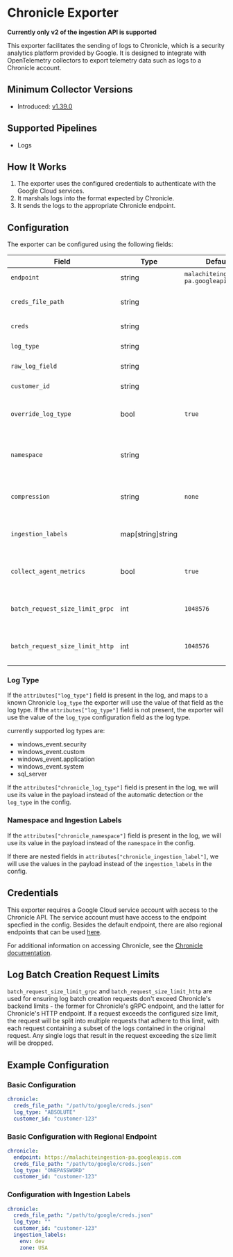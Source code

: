 # Chronicle Exporter

**Currently only v2 of the ingestion API is supported**

This exporter facilitates the sending of logs to Chronicle, which is a security analytics platform provided by Google. It is designed to integrate with OpenTelemetry collectors to export telemetry data such as logs to a Chronicle account.

## Minimum Collector Versions

- Introduced: [v1.39.0](https://github.com/observIQ/bindplane-otel-collector/releases/tag/v1.39.0)

## Supported Pipelines

- Logs

## How It Works

1. The exporter uses the configured credentials to authenticate with the Google Cloud services.
2. It marshals logs into the format expected by Chronicle.
3. It sends the logs to the appropriate Chronicle endpoint.

## Configuration

The exporter can be configured using the following fields:

| Field                           | Type              | Default                                | Required | Description                                                                                 |
| ------------------------------- | ----------------- | -------------------------------------- | -------- | ------------------------------------------------------------------------------------------- |
| `endpoint`                      | string            | `malachiteingestion-pa.googleapis.com` | `false`  | The Endpoint for sending to chronicle.                                                      |
| `creds_file_path`               | string            |                                        | `true`   | The file path to the Google credentials JSON file.                                          |
| `creds`                         | string            |                                        | `true`   | The Google credentials JSON.                                                                |
| `log_type`                      | string            |                                        | `false`  | The type of log that will be sent.                                                          |
| `raw_log_field`                 | string            |                                        | `false`  | The field name for raw logs.                                                                |
| `customer_id`                   | string            |                                        | `false`  | The customer ID used for sending logs.                                                      |
| `override_log_type`             | bool              | `true`                                 | `false`  | Whether or not to override the `log_type` in the config with `attributes["log_type"]`       |
| `namespace`                     | string            |                                        | `false`  | User-configured environment namespace to identify the data domain the logs originated from. |
| `compression`                   | string            | `none`                                 | `false`  | The compression type to use when sending logs. valid values are `none` and `gzip`           |
| `ingestion_labels`              | map[string]string |                                        | `false`  | Key-value pairs of labels to be applied to the logs when sent to chronicle.                 |
| `collect_agent_metrics`         | bool              | `true`                                 | `false`  | Enables collecting metrics about the agent's process and log ingestion metrics              |
| `batch_request_size_limit_grpc` | int               | `1048576`                              | `false`  | The maximum size, in bytes, allowed for a gRPC batch creation request.                      |
| `batch_request_size_limit_http` | int               | `1048576`                              | `false`  | The maximum size, in bytes, allowed for a HTTP batch creation request.                      |

### Log Type

If the `attributes["log_type"]` field is present in the log, and maps to a known Chronicle `log_type` the exporter will use the value of that field as the log type. If the `attributes["log_type"]` field is not present, the exporter will use the value of the `log_type` configuration field as the log type.

currently supported log types are:

- windows_event.security
- windows_event.custom
- windows_event.application
- windows_event.system
- sql_server

If the `attributes["chronicle_log_type"]` field is present in the log, we will use its value in the payload instead of the automatic detection or the `log_type` in the config.

### Namespace and Ingestion Labels

If the `attributes["chronicle_namespace"]` field is present in the log, we will use its value in the payload instead of the `namespace` in the config.

If there are nested fields in `attributes["chronicle_ingestion_label"]`, we will use the values in the payload instead of the `ingestion_labels` in the config.

## Credentials

This exporter requires a Google Cloud service account with access to the Chronicle API. The service account must have access to the endpoint specfied in the config.
Besides the default endpoint, there are also regional endpoints that can be used [here](https://cloud.google.com/chronicle/docs/reference/ingestion-api#regional_endpoints).

For additional information on accessing Chronicle, see the [Chronicle documentation](https://cloud.google.com/chronicle/docs/reference/ingestion-api#getting_api_authentication_credentials).

## Log Batch Creation Request Limits

`batch_request_size_limit_grpc` and `batch_request_size_limit_http` are used for ensuring log batch creation requests don't exceed Chronicle's backend limits - the former for Chronicle's gRPC endpoint, and the latter for Chronicle's HTTP endpoint. If a request exceeds the configured size limit, the request will be split into multiple requests that adhere to this limit, with each request containing a subset of the logs contained in the original request. Any single logs that result in the request exceeding the size limit will be dropped.

## Example Configuration

### Basic Configuration

```yaml
chronicle:
  creds_file_path: "/path/to/google/creds.json"
  log_type: "ABSOLUTE"
  customer_id: "customer-123"
```

### Basic Configuration with Regional Endpoint

```yaml
chronicle:
  endpoint: https://malachiteingestion-pa.googleapis.com
  creds_file_path: "/path/to/google/creds.json"
  log_type: "ONEPASSWORD"
  customer_id: "customer-123"
```

### Configuration with Ingestion Labels

```yaml
chronicle:
  creds_file_path: "/path/to/google/creds.json"
  log_type: ""
  customer_id: "customer-123"
  ingestion_labels:
    env: dev
    zone: USA
```
